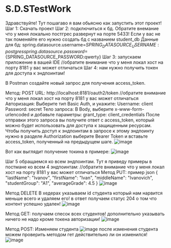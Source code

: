 # S.D.STestWork
Здравствуйте! Тут пошагаво я вам обьясню как запустить этот проект!
Шаг 1: Скачать проект
Шаг 2: подключиться к бд. Обратите внемание что у меня локально постгрес развернут на порте 5433! Если у вас не так поменяйте его
нужно создать бд с названием student_db 
Данные для бд:
spring.datasource.username=${SPRING_DATASOURCE_USERNAME:postgres}
spring.datasource.password=${SPRING_DATASOURCE_PASSWORD:qwerty}
Шаг 3: запускаем приложение в вашей IDE //обратите внимание что у меня локал хост на порту 8181 у вас может отличаться
Шаг 4: нам нужно получить токен для доступа к эндпоинтам!

В Postman создайте новый запрос для получения access_token.

Метод: POST
URL: http://localhost:8181/oauth2/token //обратите внимание что у меня локал хост на порту 8181 у вас может отличаться
Авторизация: Выберите тип Basic Auth, и укажите:
Username: client
Password: secret
Тело запроса:
В Body, выберите x-www-form-urlencoded и добавьте параметры:
grant_type: client_credentials
После отправки этого запроса вы получите ответ с access_token, который можно будет использовать для доступа к защищенным ресурсам.
Чтобы получить доступ к эндпоинтам в запросе к этому эндпоинту нужно в разделе Authorization выберите Bearer Token и вставьте access_token, полученный на предыдущем шаге.
![image](https://github.com/user-attachments/assets/8918192e-1f4b-4131-889a-8f72b7f0f15b)


Вот как выглядит получение токина в примере:
![image](https://github.com/user-attachments/assets/891e1d4d-14d6-40f3-9f77-21b6ced6a206)

Шаг 5 обращаемся ко всем эндпоинтам. Тут я приведу примеры в постмане ко всем 4 эндпоинтам: //обратите внимание что у меня локал хост на порту 8181 у вас может отличаться
Метод PUT:
пример json 
{
  "lastName": "Ivanov",
  "firstName": "Ivan",
  "middleName": "Ivanovich",
  "studentGroup": "A1",
  "averageGrade": 4.5
}
![image](https://github.com/user-attachments/assets/176d97a3-bf87-4414-a268-5ee358b2e05c)

Метод  DELETE
В хедерах указываем id студента который нам нарвится меньше всего и удаляем его! в ответ получаем статус 204 о том что контент успешно удален!
![image](https://github.com/user-attachments/assets/f6ed7b73-820a-4d3b-a689-b31aa1af4718)

Метод GET:
получаем спесок всех студентов! дополнительно указывать ничего не надо кроме токена авторизации!
![image](https://github.com/user-attachments/assets/d5cebf27-67ad-44f0-a007-8d9a53fad588)

Метод POST:
Изменяем студента
![image](https://github.com/user-attachments/assets/0568b57f-2579-49fb-8b00-e457476d64b8)
после изменения студента можем проверить методом гет действительно ли он изменился!
![image](https://github.com/user-attachments/assets/f873cb38-7d9f-4b24-bd2d-580796e55820)







